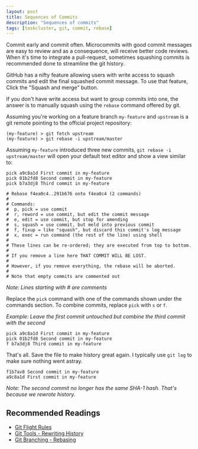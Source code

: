 ```yaml
---
layout: post
title: Sequences of Commits
description: "Sequences of commits"
tags: [taskcluster, git, commit, rebase]
---
```

Commit early and commit often. Microcommits with good commit messages are easy to review and as a consequence,
will receive better code reviews. When it's time to integrate a pull-request, sometimes squashing commits is recommended
done to streamline the git history.

GitHub has a nifty feature allowing users with write access to squash commits and edit the final squashed commit
message. To use that feature, Click the "Squash and merge" button.

If you don't have write access but want to group commits into one, the answer is to manually squash using the
`rebase` command offered by git.

Assuming you're working on a feature branch `my-feature` and `upstream` is a git remote pointing to the official
project repository:

```
(my-feature) > git fetch upstream
(my-feature) > git rebase -i upstream/master
```

Assuming `my-feature` introduced three new commits, `git rebase -i upstream/master` will open your default text
editor and show a view similar to:

```
pick a9c8a1d First commit in my-feature
pick 01b2fd8 Second commit in my-feature
pick b7a3dj8 Third commit in my-feature

# Rebase f4ea0c4..291b676 onto f4ea0c4 (2 commands)
#
# Commands:
#  p, pick = use commit
#  r, reword = use commit, but edit the commit message
#  e, edit = use commit, but stop for amending
#  s, squash = use commit, but meld into previous commit
#  f, fixup = like "squash", but discard this commit's log message
#  x, exec = run command (the rest of the line) using shell
#
# These lines can be re-ordered; they are executed from top to bottom.
#
# If you remove a line here THAT COMMIT WILL BE LOST.
#
# However, if you remove everything, the rebase will be aborted.
#
# Note that empty commits are commented out
```

_Note: Lines starting with # are comments_

Replace the `pick` command with one of the commands shown under the commands section. To combine commits, replace
`pick` with `s` or `f`.

_Example: Leave the first commit untouched but combine the third  commit with the second_

```
pick a9c8a1d First commit in my-feature
pick 01b2fd8 Second commit in my-feature
f b7a3dj8 Third commit in my-feature
```

That's all. Save the file to make history great again. I typically use `git log` to make sure nothing went astray.

```
f1b7av8 Second commit in my-feature
a9c8a1d First commit in my-feature
```

_Note: The second commit no longer has the same SHA-1 hash. That's because we rewrote history._

## Recommended Readings
* [Git Flight Rules](https://github.com/k88hudson/git-flight-rules)
* [Git Tools - Rewriting History](https://git-scm.com/book/id/v2/Git-Tools-Rewriting-History)
* [Git Branching - Rebasing](https://git-scm.com/book/en/v2/Git-Branching-Rebasing)
